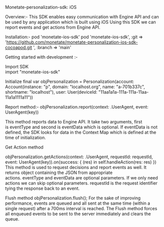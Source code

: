 
Monetate-personalization-sdk: iOS

Overview:-
This SDK enables easy communication with Engine API and can be used by any application which is built using iOS
Using this SDK we can report events and get actions from Engine API.


Installation:-
 pod 'monetate-ios-sdk'
 pod 'monetate-ios-sdk', :git => 'https://github.com/monetate/monetate-personalization-ios-sdk-cocoapod.git ', :branch => 'main'


Getting started with development :-

Import SDK  
import  "monetate-ios-sdk"

Initialize 
       final var objPersonalization = Personalization(account: Account(instance: "p", domain: "localhost.org", name: "a-701b337c", shortname: "localhost"), user: User(deviceId: "11aa1a1a-111a-111a-11aa-11a1a1111a11"))

Report method:-
objPersonalization.report(context: .UserAgent, event: UserAgent(key))

This method reports data to Engine API. It take two arguments, first is eventType and second is eventData which is optional. If eventData is not defined, the SDK looks for data in the Context Map which is defined at the time of initialization.


Get Action method

objPersonalization.getActions(context: .UserAgent, requestId: requestId, event: UserAgent(key)).on(success: { (res) in
                self.handleAction(res: res)
            })
This method is used to request decisions and report events as well. It returns object containing the JSON from appropriate actions. eventType and eventData are optional parameters. If we only need actions we can skip optional parameters. requestId is the request identifier tying the response back to an event.

Flush method
        objPersonalization.flush();
For the sake of improving performance, events are queued and all sent at the same time (within a single request) after a 700ms interval is reached. The Flush method forces all enqueued events to be sent to the server immediately and clears the queue.
